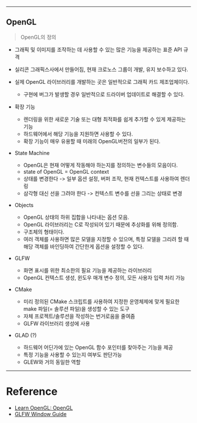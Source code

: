 ﻿----
## OpenGL

> OpenGL의 정의

* 그래픽 및 이미지를 조작하는 데 사용할 수 있는 많은 기능을 제공하는 표준 API 규격
* 실리콘 그래픽스사에서 만들어짐, 현재 크로노스 그룹이 개발, 유지 보수하고 있다.
* 실제 OpenGL 라이브러리를 개발하는 곳은 일반적으로 그래픽 카드 제조업체이다.
  * 구현에 버그가 발생할 경우 일반적으로 드라이버 업데이트로 해결할 수 있다.

* 확장 기능
  * 렌더링을 위한 새로운 기술 또는 대형 최적화를 쉽게 추가할 수 있게 제공하는 기능
  * 하드웨어에서 해당 기능을 지원하면 사용할 수 있다.
  * 확장 기능이 매우 유용할 때 미래의 OpenGL버전의 일부가 된다.

* State Machine
  * OpenGL은 현재 어떻게 작동해야 하는지를 정의하는 변수들의 모음이다.
  * state of OpenGL = OpenGL context
  * 상태를 변경한다 -> 일부 옵션 설정, 버퍼 조작, 현재 컨텍스트를 사용하여 렌더링
  * 삼각형 대신 선을 그려야 한다 -> 컨텍스트 변수를 선을 그리는 상태로 변경

* Objects
  * OpenGL 상태의 하위 집합을 나타내는 옵션 모음.
  * OpenGL 라이브러리는 C로 작성되어 있기 때문에 추상화를 위해 정의함.
  * 구조체의 형태이다.
  * 여러 객체를 사용하면 많은 모델을 지정할 수 있으며, 특정 모델을 그리려 할 때 해당 객체를 바인딩하여 간단한게 옵션을 설정할 수 있다.

* GLFW
  * 화면 표시를 위한 최소한의 필요 기능을 제공하는 라이브러리
  * OpenGL 컨텍스트 생성, 윈도우 매개 변수 정의, 모든 사용자 입력 처리 가능

* CMake
  * 미리 정의된 CMake 스크립트를 사용하여 지정한 운영체제에 맞게 필요한 make 파일(= 솔루션 파일)을 생성할 수 있는 도구
  * 자체 프로젝트/솔루션을 작성하는 번거로움을 줄여줌
  * GLFW 라이브러리 생성에 사용

* GLAD (?)
  * 하드웨어 어딘가에 있는 OpenGL 함수 포인터를 찾아주는 기능을 제공
  * 특정 기능을 사용할 수 있는지 여부도 판단가능
  * GLEW와 거의 동일한 역할

----
# Reference

* [Learn OpenGL: OpenGL](https://learnopengl.com/Getting-started/OpenGL)
* [GLFW Window Guide](http://www.glfw.org/docs/latest/window.html#window_hints)
